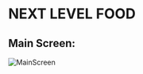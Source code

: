 # NEXT LEVEL FOOD
## Main Screen:
![MainScreen](https://github.com/Bisyk/nextlevel-food/assets/99905134/4aadad19-597d-4eaf-841c-47975844d3d1)
